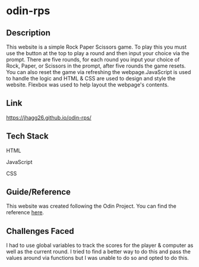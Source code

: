 # odin-rps

## Description
This website is a simple Rock Paper Scissors game. To play this you must use the button at the top to play a round and then input your choice via the prompt. There are five rounds, for each round you input your choice of Rock, Paper, or Scissors in the prompt, after five rounds the game resets. You can also reset the game via refreshing the webpage.JavaScript is used to handle the logic and HTML & CSS are used to design and style the website. Flexbox was used to help layout the webpage's contents.

## Link
https://jhagg26.github.io/odin-rps/

## Tech Stack
HTML

JavaScript

CSS

## Guide/Reference
This website was created following the Odin Project.
You can find the reference [here](https://www.theodinproject.com/lessons/foundations-rock-paper-scissors).

## Challenges Faced
I had to use global variables to track the scores for the player & computer as well as the current round. I tried to find a better way to do this and pass the values around via functions but I was unable to do so and opted to do this. 
